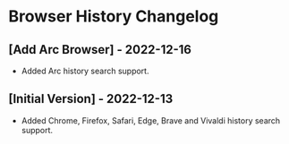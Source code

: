 # Browser History Changelog

## [Add Arc Browser] - 2022-12-16

- Added Arc history search support.

## [Initial Version] - 2022-12-13

- Added Chrome, Firefox, Safari, Edge, Brave and Vivaldi history search support.
